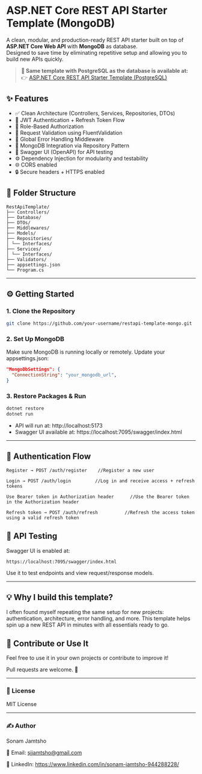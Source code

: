 # ASP.NET Core REST API Starter Template (MongoDB)

A clean, modular, and production-ready REST API starter built on top of **ASP.NET Core Web API** with **MongoDB** as database.  
Designed to save time by eliminating repetitive setup and allowing you to build new APIs quickly.

> **🚀 Same template with PostgreSQL as the database is available at:**  
> 👉 [ASP.NET Core REST API Starter Template (PostgreSQL)](https://github.com/jjammeso/aspnet-postgres-api)


## ✨ Features

- ✅ Clean Architecture (Controllers, Services, Repositories, DTOs)
- 🔐 JWT Authentication + Refresh Token Flow
- 👥 Role-Based Authorization
- 🧾 Request Validation using FluentValidation
- 🧼 Global Error Handling Middleware
- 🔁 MongoDB Integration via Repository Pattern
- 📖 Swagger UI (OpenAPI) for API testing
- ⚙️ Dependency Injection for modularity and testability
- 🌐 CORS enabled
- 🔒 Secure headers + HTTPS enabled

## 📁 Folder Structure
```
RestApiTemplate/
├── Controllers/
├── Database/
├── DTOs/
├── Middlewares/
├── Models/
├── Repositories/
│ └── Interfaces/
├── Services/
│ └── Interfaces/
├── Validators/
├── appsettings.json
└── Program.cs
```

---

## ⚙️ Getting Started

### 1. Clone the Repository

```bash
git clone https://github.com/your-username/restapi-template-mongo.git
```

### 2. Set Up MongoDB

Make sure MongoDB is running locally or remotely.
Update your appsettings.json:

```json
"MongoDbSettings": {
  "ConnectionString": "your_mongodb_url",
}
```

### 3. Restore Packages & Run
```bash
dotnet restore
dotnet run
```

- API will run at: http://localhost:5173
- Swagger UI available at: https://localhost:7095/swagger/index.html

---

## 🔐 Authentication Flow

    Register → POST /auth/register    //Register a new user

    Login → POST /auth/login         //Log in and receive access + refresh tokens

    Use Bearer token in Authorization header      //Use the Bearer token in the Authorization header

    Refresh token → POST /auth/refresh          //Refresh the access token using a valid refresh token

## 🧪 API Testing

Swagger UI is enabled at:

    https://localhost:7095/swagger/index.html

  Use it to test endpoints and view request/response models.

---

## 💡 Why I build this template?

I often found myself repeating the same setup for new projects: authentication, architecture, error handling, and more.
This template helps spin up a new REST API in minutes with all essentials ready to go.


## 🤝 Contribute or Use It

Feel free to use it in your own projects or contribute to improve it!

Pull requests are welcome. 🌟

---

### 📄 License

MIT License

---

### ✍️ Author

Sonam Jamtsho

📧 Email: sjjamtsho@gmail.com

🔗 LinkedIn: https://www.linkedin.com/in/sonam-jamtsho-944288228/


